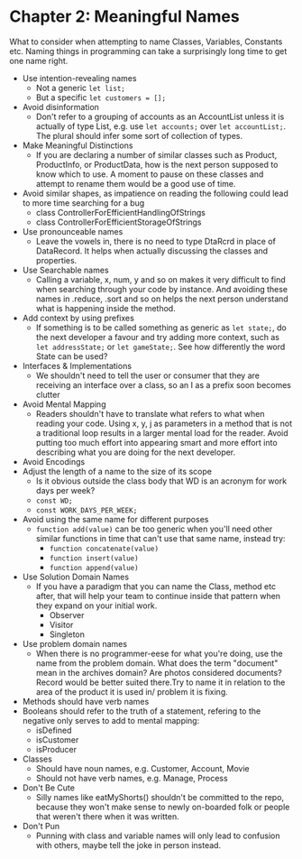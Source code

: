 # Chapter 2: Meaningful Names

What to consider when attempting to name Classes, Variables, Constants etc. Naming things in programming can take a surprisingly long time to get one name right.

- Use intention-revealing names
  - Not a generic `let list;`
  - But a specific `let customers = [];`
- Avoid disinformation
  - Don't refer to a grouping of accounts as an AccountList unless it is actually of type List, e.g. use `let accounts;` over `let accountList;`. The plural should infer some sort of collection of types.
- Make Meaningful Distinctions
  - If you are declaring a number of similar classes such as Product, ProductInfo, or ProductData, how is the next person supposed to know which to use. A moment to pause on these classes and attempt to rename them would be a good use of time.
- Avoid similar shapes, as impatience on reading the following could lead to more time searching for a bug
  - class ControllerForEfficientHandlingOfStrings
  - class ControllerForEfficientStorageOfStrings
- Use pronounceable names
  - Leave the vowels in, there is no need to type DtaRcrd in place of DataRecord. It helps when actually discussing the classes and properties.
- Use Searchable names
    - Calling a variable, x, num, y and so on makes it very difficult to find when searching through your code by instance. And avoiding these names in .reduce, .sort and so on helps the next person understand what is happening inside the method.
- Add context by using prefixes
  - If something is to be called something as generic as `let state;`, do the next developer a favour and try adding more context, such as `let addressState;` or `let gameState;`. See how differently the word State can be used?
- Interfaces & Implementations
  - We shouldn't need to tell the user or consumer that they are receiving an interface over a class, so an I as a prefix soon becomes clutter
- Avoid Mental Mapping
  - Readers shouldn't have to translate what refers to what when reading your code. Using x, y, j as parameters in a method that is not a traditional loop results in a larger mental load for the reader. Avoid putting too much effort into appearing smart and more effort into describing what you are doing for the next developer.
- Avoid Encodings
- Adjust the length of a name to the size of its scope
  - Is it obvious outside the class body that WD is an acronym for work days per week?
  - `const WD;`
  - `const WORK_DAYS_PER_WEEK;`
- Avoid using the same name for different purposes
  - `function add(value)` can be too generic when you'll need other similar functions in time that can't use that same name, instead try:
    - `function concatenate(value)`
    - `function insert(value)`
    - `function append(value)`
- Use Solution Domain Names
  - If you have a paradigm that you can name the Class, method etc after, that will help your team to continue inside that pattern when they expand on your initial work.
    - Observer
    - Visitor
    - Singleton
- Use problem domain names
  - When there is no programmer-eese for what you're doing, use the name from the problem domain. What does the term "document" mean in the archives domain? Are photos considered documents? Record would be better suited there.Try to name it in relation to the area of the product it is used in/ problem it is fixing.
- Methods should have verb names
- Booleans should refer to the truth of a statement, refering to the negative only serves to add to mental mapping:
  - isDefined
  - isCustomer
  - isProducer
- Classes
  - Should have noun names, e.g. Customer, Account, Movie
  - Should not have verb names, e.g. Manage, Process
- Don't Be Cute
  - Silly names like eatMyShorts() shouldn't be committed to the repo, because they won't make sense to newly on-boarded folk or people that weren't there when it was written.
- Don't Pun
  - Punning with class and variable names will only lead to confusion with others, maybe tell the joke in person instead.